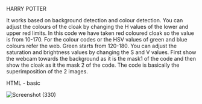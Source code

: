 HARRY POTTER

 It works based on background detection and colour detection.
 You can adjust the colours of the cloak by changing the H values of the lower and upper red limits. In this code we have taken red coloured cloak    so the value is from 10-170.
 For the colour codes or the HSV values of green and blue colours refer the web. Green starts from 120-180.
 You can adjust the saturation and brightness values by changing the S and V values.
 First show the webcam towards the background as it is the mask1 of the code and then show the cloak as it the mask 2 of the code.
 The code is basically the superimposition of the 2 images.

HTML - basic

![Screenshot (330)](https://user-images.githubusercontent.com/80039790/138454000-90f0b39b-2e16-46f4-84cd-370f5aa4e240.png)
